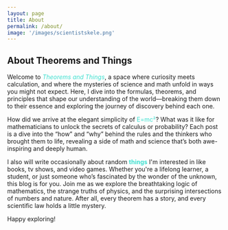 ```yaml
---
layout: page
title: About
permalink: /about/
image: '/images/scientistskele.png'
---
```


## About Theorems and Things

Welcome to <span style="color:turquoise">*Theorems and Things*</span>, a space where curiosity meets calculation, and where the mysteries of science and math unfold in ways you might not expect. Here, I dive into the formulas, theorems, and principles that shape our understanding of the world—breaking them down to their essence and exploring the journey of discovery behind each one.

How did we arrive at the elegant simplicity of <span style="color:turquoise">E=mc²</span>? What was it like for mathematicians to unlock the secrets of calculus or probability? Each post is a dive into the “how” and “why” behind the rules and the thinkers who brought them to life, revealing a side of math and science that’s both awe-inspiring and deeply human.

I also will write occasionally about random <span style="color:turquoise; font-weight:bold">things</span> I'm interested in like books, tv shows, and video games. Whether you're a lifelong learner, a student, or just someone who’s fascinated by the wonder of the unknown, this blog is for you. Join me as we explore the breathtaking logic of mathematics, the strange truths of physics, and the surprising intersections of numbers and nature. After all, every theorem has a story, and every scientific law holds a little mystery.

Happy exploring!
